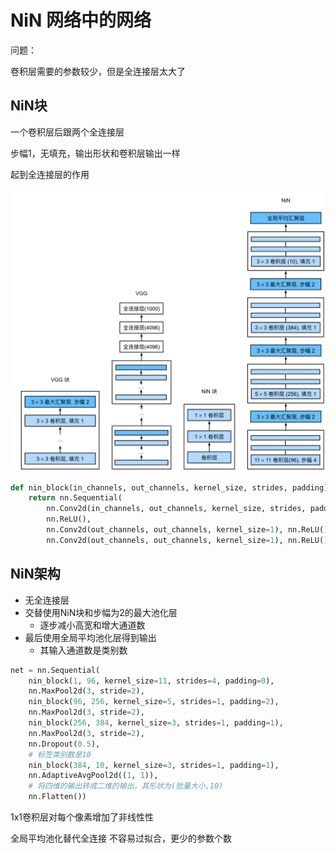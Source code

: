 # NiN 网络中的网络

问题：

卷积层需要的参数较少，但是全连接层太大了

## NiN块

一个卷积层后跟两个全连接层

步幅1，无填充，输出形状和卷积层输出一样

起到全连接层的作用

![image-20250816142757887](Images/image-20250816142757887.png)

```python
def nin_block(in_channels, out_channels, kernel_size, strides, padding):
    return nn.Sequential(
        nn.Conv2d(in_channels, out_channels, kernel_size, strides, padding),
        nn.ReLU(),
        nn.Conv2d(out_channels, out_channels, kernel_size=1), nn.ReLU(),
        nn.Conv2d(out_channels, out_channels, kernel_size=1), nn.ReLU())
```





## NiN架构

- 无全连接层
- 交替使用NiN块和步幅为2的最大池化层
  - 逐步减小高宽和增大通道数
- 最后使用全局平均池化层得到输出
  - 其输入通道数是类别数

```python
net = nn.Sequential(
    nin_block(1, 96, kernel_size=11, strides=4, padding=0),
    nn.MaxPool2d(3, stride=2),
    nin_block(96, 256, kernel_size=5, strides=1, padding=2),
    nn.MaxPool2d(3, stride=2),
    nin_block(256, 384, kernel_size=3, strides=1, padding=1),
    nn.MaxPool2d(3, stride=2),
    nn.Dropout(0.5),
    # 标签类别数是10
    nin_block(384, 10, kernel_size=3, strides=1, padding=1),
    nn.AdaptiveAvgPool2d((1, 1)),
    # 将四维的输出转成二维的输出，其形状为(批量大小,10)
    nn.Flatten())
```



1x1卷积层对每个像素增加了非线性性

全局平均池化替代全连接 不容易过拟合，更少的参数个数



